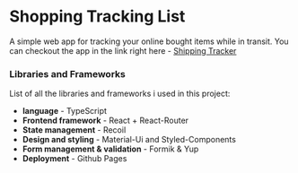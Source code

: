 # Shopping Tracking List

A simple web app for tracking your online bought items while in transit.
You can checkout the app in the link right here - [Shipping Tracker](https://drormaman.github.io/Dror-Maman-15-12-2020/)

### Libraries and Frameworks
List of all the libraries and frameworks i used in this project:
* **language** - TypeScript
* **Frontend framework** - React + React-Router
* **State management** - Recoil
* **Design and styling** - Material-Ui and Styled-Components
* **Form management & validation** - Formik & Yup
* **Deployment** - Github Pages